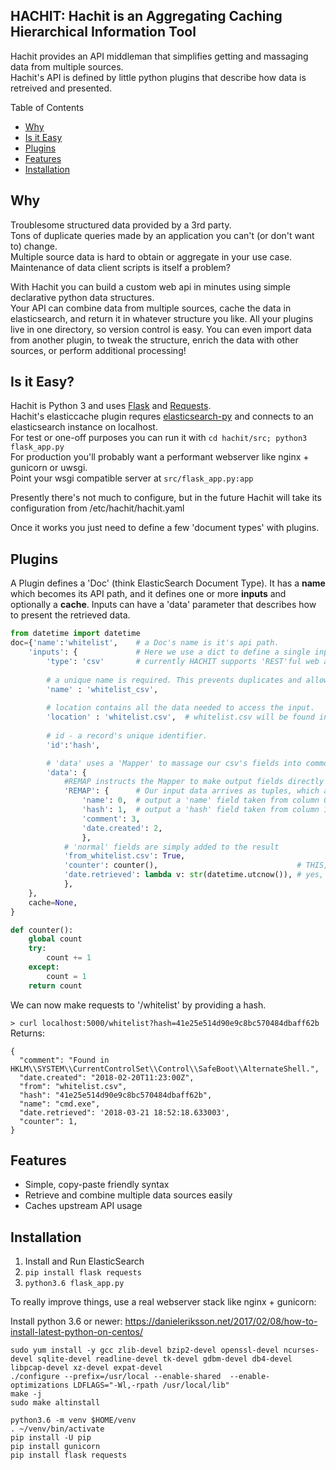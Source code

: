 HACHIT: Hachit is an Aggregating Caching Hierarchical Information Tool
--------

Hachit provides an API middleman that simplifies getting and massaging data from multiple sources.<br>
Hachit's API is defined by little python plugins that describe how data is retreived and presented.

Table of Contents
- [Why](#why)
- [Is it Easy](#is-it-easy)
- [Plugins](#plugins)
- [Features](#features)
- [Installation](#installation)

## Why
Troublesome structured data provided by a 3rd party.<br>
Tons of duplicate queries made by an application you can't (or don't want to) change.<br>
Multiple source data is hard to obtain or aggregate in your use case.<br>
Maintenance of data client scripts is itself a problem?

With Hachit you can build a custom web api in minutes using simple declarative python data structures.<br>
Your API can combine data from multiple sources, cache the data in elasticsearch, and return it in whatever structure you like.
All your plugins live in one directory, so version control is easy. 
You can even import data from another plugin, to tweak the structure, enrich the data with other sources, or perform additional processing!

## Is it Easy?
Hachit is Python 3 and uses [Flask](http://flask.pocoo.org/) and [Requests](http://docs.python-requests.org/en/master/).<br>
Hachit's elasticcache plugin requres [elasticsearch-py](http://docs.python-requests.org/en/master/) and connects to an elasticsearch instance on localhost.<br>
For test or one-off purposes you can run it with `cd hachit/src; python3 flask_app.py`<br>
For production you'll probably want a performant webserver like nginx + gunicorn or uwsgi.<br>
Point your wsgi compatible server at `src/flask_app.py:app`

Presently there's not much to configure, but in the future Hachit will take its configuration from /etc/hachit/hachit.yaml

Once it works you just need to define a few 'document types' with plugins.

## Plugins
A Plugin defines a 'Doc' (think ElasticSearch Document Type).
It has a **name** which becomes its API path, and it defines one or more **inputs** and optionally a **cache**.
Inputs can have a 'data' parameter that describes how to present the retrieved data.

```python
from datetime import datetime
doc={'name':'whitelist',	# a Doc's name is it's api path.
    'inputs': {             # Here we use a dict to define a single input.
        'type': 'csv'       # currently HACHIT supports 'REST'ful web apis and 'csv' files
        
        # a unique name is required. This prevents duplicates and allows re-use
        'name' : 'whitelist_csv',   
       
        # location contains all the data needed to access the input. 
        'location' : 'whitelist.csv',  # whitelist.csv will be found in the same directory as this plugin file
        
        # id - a record's unique identifier.
        'id':'hash',

        # 'data' uses a 'Mapper' to massage our csv's fields into common fields in this 'Doc'
        'data': {
            #REMAP instructs the Mapper to make output fields directly from inputs
            'REMAP': {      # Our input data arrives as tuples, which are indexed, so...
                'name': 0,  # output a 'name' field taken from column 0
                'hash': 1,  # output a 'hash' field taken from column 1 NOTE: this CREATES the 'id'
                'comment': 3,
                'date.created': 2,  
                },
            # 'normal' fields are simply added to the result
            'from_whitelist.csv': True,
            'counter': counter(),                               # THIS, IS, PYTHON
            'date.retrieved': lambda v: str(datetime.utcnow()), # yes, we can
            },
    },
    cache=None,
}

def counter():
    global count
    try:
        count += 1
    except:
        count = 1
    return count
```
We can now make requests to '/whitelist' by providing a hash.

`> curl localhost:5000/whitelist?hash=41e25e514d90e9c8bc570484dbaff62b`
Returns:
```
{
  "comment": "Found in HKLM\\SYSTEM\\CurrentControlSet\\Control\\SafeBoot\\AlternateShell.",
  "date.created": "2018-02-20T11:23:00Z",
  "from": "whitelist.csv",
  "hash": "41e25e514d90e9c8bc570484dbaff62b",
  "name": "cmd.exe",
  "date.retrieved": '2018-03-21 18:52:18.633003',
  "counter": 1,
}
```
## Features
* Simple, copy-paste friendly syntax
* Retrieve and combine multiple data sources easily
* Caches upstream API usage

## Installation
1. Install and Run ElasticSearch
2. `pip install flask requests`
3. `python3.6 flask_app.py`

To really improve things, use a real webserver stack like nginx + gunicorn:

Install python 3.6 or newer:
https://danieleriksson.net/2017/02/08/how-to-install-latest-python-on-centos/
```
sudo yum install -y gcc zlib-devel bzip2-devel openssl-devel ncurses-devel sqlite-devel readline-devel tk-devel gdbm-devel db4-devel libpcap-devel xz-devel expat-devel
./configure --prefix=/usr/local --enable-shared  --enable-optimizations LDFLAGS="-Wl,-rpath /usr/local/lib"
make -j
sudo make altinstall
```

```
python3.6 -m venv $HOME/venv 
. ~/venv/bin/activate
pip install -U pip
pip install gunicorn
pip install flask requests
```


